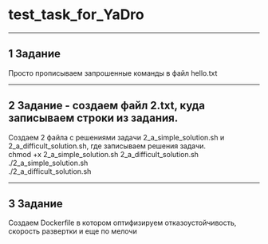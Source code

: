 # test_task_for_YaDro

---

## 1 Задание
Просто прописываем запрошенные команды в файл hello.txt

---

## 2 Задание - создаем файл 2.txt, куда записываем строки из задания.
Создаем 2 файла с решениями задачи 2_a_simple_solution.sh и 2_a_difficult_solution.sh, где записываем решения задачи.  
chmod +x 2_a_simple_solution.sh 2_a_difficult_solution.sh  
./2_a_simple_solution.sh  
./2_a_difficult_solution.sh

---

## 3  Задание
Cоздаем Dockerfile в котором оптифизируем отказоустойчивость, скорость развертки и еще по мелочи
